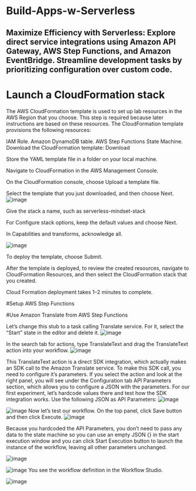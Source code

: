 # Build-Apps-w-Serverless
## Maximize Efficiency with Serverless: Explore direct service integrations using Amazon API Gateway, AWS Step Functions, and Amazon EventBridge. Streamline development tasks by prioritizing configuration over custom code. 
# Launch a CloudFormation stack
The AWS CloudFormation template is used to set up lab resources in the AWS Region that you choose. This step is required because later instructions are based on these resources. The CloudFormation template provisions the following resources:

IAM Role.
Amazon DynamoDB table.
AWS Step Functions State Machine.
Download the CloudFormation template: Download

Store the YAML template file in a folder on your local machine.

Navigate to CloudFormation in the AWS Management Console.

On the CloudFormation console, choose Upload a template file.

Select the template that you just downloaded, and then choose Next.
![image](https://github.com/DJ1775/Build-Apps-w-Serverless/assets/161749076/de62051c-f7ad-4d5b-babe-34838dcc2a82)

Give the stack a name, such as serverless-mindset-stack

For Configure stack options, keep the default values and choose Next.

In Capabilities and transforms, acknowledge all.

![image](https://github.com/DJ1775/Build-Apps-w-Serverless/assets/161749076/4318676d-15c1-440b-9804-348759fbcc3f)

To deploy the template, choose Submit.

After the template is deployed, to review the created resources, navigate to CloudFormation Resources, and then select the CloudFormation stack that you created.

Cloud Formation deployment takes 1–2 minutes to complete.

#Setup AWS Step Functions

#Use Amazon Translate from AWS Step Functions

Let’s change this stub to a task calling Translate service. For it, select the “Start” state in the editor and delete it.
![image](https://github.com/DJ1775/Build-Apps-w-Serverless/assets/161749076/ef2a6a10-ae13-40da-be05-d8247e196974)

In the search tab for actions, type TranslateText and drag the TranslateText action into your workflow.
![image](https://github.com/DJ1775/Build-Apps-w-Serverless/assets/161749076/d8f189c7-b7b9-40c5-b6db-3ac5d0f177b2)

This TranslateText action is a direct SDK integration, which actually makes an SDK call to the Amazon Translate service. To make this SDK call, you need to configure it’s parameters. If you select the action and look at the right panel, you will see under the Configuration tab API Parameters section, which allows you to configure a JSON with the parameters. For our first experiment, let’s hardcode values there and test how the SDK integration works. Use the following JSON as API Parameters:
![image](https://github.com/DJ1775/Build-Apps-w-Serverless/assets/161749076/c5081d12-2719-47d2-8afc-0d19a59dc533)

![image](https://github.com/DJ1775/Build-Apps-w-Serverless/assets/161749076/5339aabe-d239-44d8-83a9-306a0c63b122)
Now let’s test our workflow. On the top panel, click Save button and then click Execute.
![image](https://github.com/DJ1775/Build-Apps-w-Serverless/assets/161749076/fa142926-4731-4fe6-a69a-11ec30e8bc85)

Because you hardcoded the API Parameters, you don’t need to pass any data to the state machine so you can use an empty JSON {} in the start execution window and you can click Start Execution button to launch the instance of the workflow, leaving all other parameters unchanged.

![image](https://github.com/DJ1775/Build-Apps-w-Serverless/assets/161749076/7eaa90a8-abb1-46f9-87d0-521f6448ade2)








![image](https://github.com/DJ1775/Build-Apps-w-Serverless/assets/161749076/4779758e-e66b-4b7e-875e-4268d6754734)
You see the workflow definition in the Workflow Studio.

![image](https://github.com/DJ1775/Build-Apps-w-Serverless/assets/161749076/05090735-e8c7-4734-b48c-32249b903b7d)

